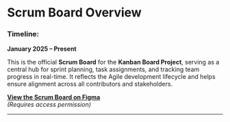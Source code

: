 # Scrum Board Overview

### Timeline:
**January 2025 – Present**

This is the official **Scrum Board** for the **Kanban Board Project**, serving as a central hub for sprint planning, task assignments, and tracking team progress in real-time. It reflects the Agile development lifecycle and helps ensure alignment across all contributors and stakeholders.

**[View the Scrum Board on Figma](https://www.figma.com/board/mxMNKcci5hSlNWAdd406BF/OPT-Portal-and-Kanban-Board-Project?node-id=0-1&p=f&t=bwBJbO2SBQwCcgEK-0)**  
*(Requires access permission)*

---

